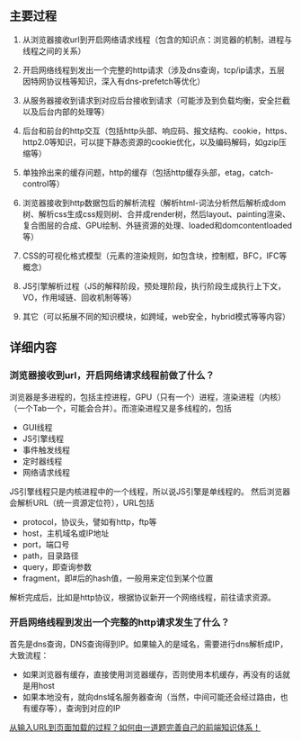 ## 主要过程

1. 从浏览器接收url到开启网络请求线程（包含的知识点：浏览器的机制，进程与线程之间的关系）

2. 开启网络线程到发出一个完整的http请求（涉及dns查询，tcp/ip请求，五层因特网协议栈等知识，深入有dns-prefetch等优化）

3. 从服务器接收到请求到对应后台接收到请求（可能涉及到负载均衡，安全拦截以及后台内部的处理等）

4. 后台和前台的http交互（包括http头部、响应码、报文结构、cookie，https、http2.0等知识，可以提下静态资源的cookie优化，以及编码解码，如gzip压缩等）

5. 单独拎出来的缓存问题，http的缓存（包括http缓存头部，etag，catch-control等）

6. 浏览器接收到http数据包后的解析流程（解析html-词法分析然后解析成dom树、解析css生成css规则树、合并成render树，然后layout、painting渲染、复合图层的合成、GPU绘制、外链资源的处理、loaded和domcontentloaded等）

7. CSS的可视化格式模型（元素的渲染规则，如包含块，控制框，BFC，IFC等概念）

8. JS引擎解析过程（JS的解释阶段，预处理阶段，执行阶段生成执行上下文，VO，作用域链、回收机制等等）

9. 其它（可以拓展不同的知识模块，如跨域，web安全，hybrid模式等等内容）

## 详细内容

### 浏览器接收到url，开启网络请求线程前做了什么？
浏览器是多进程的，包括主控进程，GPU（只有一个）进程，渲染进程（内核）（一个Tab一个，可能会合并）。而渲染进程又是多线程的，包括
* GUI线程
* JS引擎线程
* 事件触发线程
* 定时器线程
* 网络请求线程

JS引擎线程只是内核进程中的一个线程，所以说JS引擎是单线程的。
然后浏览器会解析URL（统一资源定位符），URL包括
* protocol，协议头，譬如有http，ftp等
* host，主机域名或IP地址
* port，端口号
* path，目录路径
* query，即查询参数
* fragment，即#后的hash值，一般用来定位到某个位置

解析完成后，比如是http协议，根据协议新开一个网络线程，前往请求资源。
### 开启网络线程到发出一个完整的http请求发生了什么？
首先是dns查询，DNS查询得到IP。如果输入的是域名，需要进行dns解析成IP，大致流程：

* 如果浏览器有缓存，直接使用浏览器缓存，否则使用本机缓存，再没有的话就是用host
* 如果本地没有，就向dns域名服务器查询（当然，中间可能还会经过路由，也有缓存等），查询到对应的IP

[从输入URL到页面加载的过程？如何由一道题完善自己的前端知识体系！](https://segmentfault.com/a/1190000013662126#articleHeader25)


